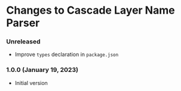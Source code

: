 # Changes to Cascade Layer Name Parser

### Unreleased

- Improve `types` declaration in `package.json`

### 1.0.0 (January 19, 2023)

- Initial version
